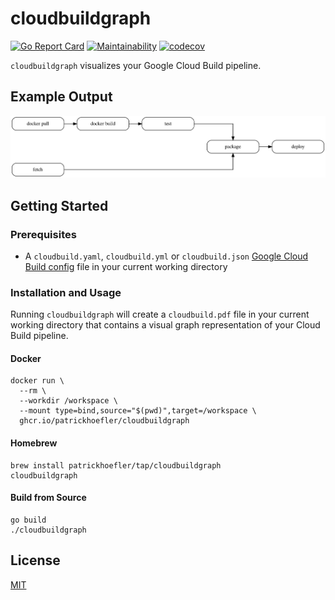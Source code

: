 # cloudbuildgraph

[![Go Report Card](https://goreportcard.com/badge/github.com/patrickhoefler/cloudbuildgraph)](https://goreportcard.com/report/github.com/patrickhoefler/cloudbuildgraph)
[![Maintainability](https://api.codeclimate.com/v1/badges/e6b4c7aef80d06332d19/maintainability)](https://codeclimate.com/github/patrickhoefler/cloudbuildgraph/maintainability)
[![codecov](https://codecov.io/gh/patrickhoefler/cloudbuildgraph/branch/main/graph/badge.svg)](https://codecov.io/gh/patrickhoefler/cloudbuildgraph)

`cloudbuildgraph` visualizes your Google Cloud Build pipeline.

## Example Output

![Example graph](example/cloudbuild.png)

## Getting Started

### Prerequisites

- A `cloudbuild.yaml`, `cloudbuild.yml` or `cloudbuild.json` [Google Cloud Build config](https://cloud.google.com/cloud-build/docs/build-config) file in your current working directory

### Installation and Usage

Running `cloudbuildgraph` will create a `cloudbuild.pdf` file in your current working directory that contains a visual graph representation of your Cloud Build pipeline.

#### Docker

```shell
docker run \
  --rm \
  --workdir /workspace \
  --mount type=bind,source="$(pwd)",target=/workspace \
  ghcr.io/patrickhoefler/cloudbuildgraph
```

#### Homebrew

```shell
brew install patrickhoefler/tap/cloudbuildgraph
cloudbuildgraph
```

#### Build from Source

```shell
go build
./cloudbuildgraph
```

## License

[MIT](https://github.com/patrickhoefler/cloudbuildgraph/blob/main/LICENSE)
